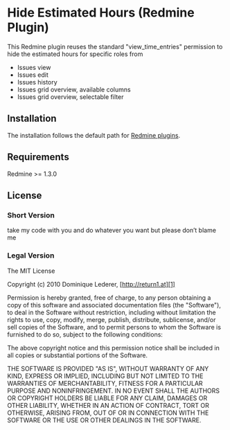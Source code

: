 Hide Estimated Hours (Redmine Plugin)
=====================================

This Redmine plugin reuses the standard "view_time_entries" permission to hide the estimated hours for specific roles from

* Issues view
* Issues edit
* Issues history
* Issues grid overview, available columns
* Issues grid overview, selectable filter


Installation
------------

The installation follows the default path for [Redmine plugins][0].


Requirements
------------

Redmine >= 1.3.0


License
-------

### Short Version

take my code with you
and do whatever you want
but please don’t blame me

### Legal Version

The MIT License

Copyright (c) 2010 Dominique Lederer, [http://return1.at][1]

Permission is hereby granted, free of charge, to any person obtaining
a copy of this software and associated documentation files (the
"Software"), to deal in the Software without restriction, including
without limitation the rights to use, copy, modify, merge, publish,
distribute, sublicense, and/or sell copies of the Software, and to
permit persons to whom the Software is furnished to do so, subject to
the following conditions:

The above copyright notice and this permission notice shall be
included in all copies or substantial portions of the Software.

THE SOFTWARE IS PROVIDED "AS IS", WITHOUT WARRANTY OF ANY KIND,
EXPRESS OR IMPLIED, INCLUDING BUT NOT LIMITED TO THE WARRANTIES OF
MERCHANTABILITY, FITNESS FOR A PARTICULAR PURPOSE AND
NONINFRINGEMENT. IN NO EVENT SHALL THE AUTHORS OR COPYRIGHT HOLDERS BE
LIABLE FOR ANY CLAIM, DAMAGES OR OTHER LIABILITY, WHETHER IN AN ACTION
OF CONTRACT, TORT OR OTHERWISE, ARISING FROM, OUT OF OR IN CONNECTION
WITH THE SOFTWARE OR THE USE OR OTHER DEALINGS IN THE SOFTWARE.

[0]: http://www.redmine.org/projects/redmine/wiki/Plugins "Redmine Plugins"
[1]: http://return1.at/ "return1"